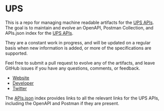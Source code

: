# UPSThis is a repo for managing machine readable artifacts for the [UPS APIs](http://www.ups.com/content/us/en/resources/techsupport/developercenter.html). The goal is to maintain and evolve an OpenAPI, Postman Collection, and APIs.json index for the [UPS APIs](http://www.ups.com/content/us/en/resources/techsupport/developercenter.html).They are a constant work in progress, and will be updated on a regular basis when new information is added, or more of the specifications are supported.Feel free to submit a pull request to evolve any of the artifacts, and leave GitHub issues if you have any questions, comments, or feedback.- [Website](http://www.ups.com/content/us/en/resources/techsupport/developercenter.html)- [Developer](http://www.ups.com/content/us/en/resources/techsupport/developercenter.html)- [Twitter](https://twitter.com/UPS)The [APIs.json](https://github.com/api-evangelist/ups/blob/master/apis.json) index provides links to all the relevant links for the UPS APIs, including the OpenAPI and Postman if they are present.
